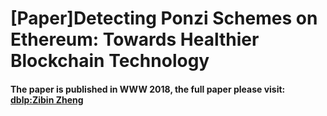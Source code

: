 # [Paper]Detecting Ponzi Schemes on Ethereum: Towards Healthier Blockchain Technology

#### The paper is published in WWW 2018, the full paper please visit: [dblp:Zibin Zheng](http://dblp.uni-trier.de/pers/hd/z/Zheng:Zibin)
